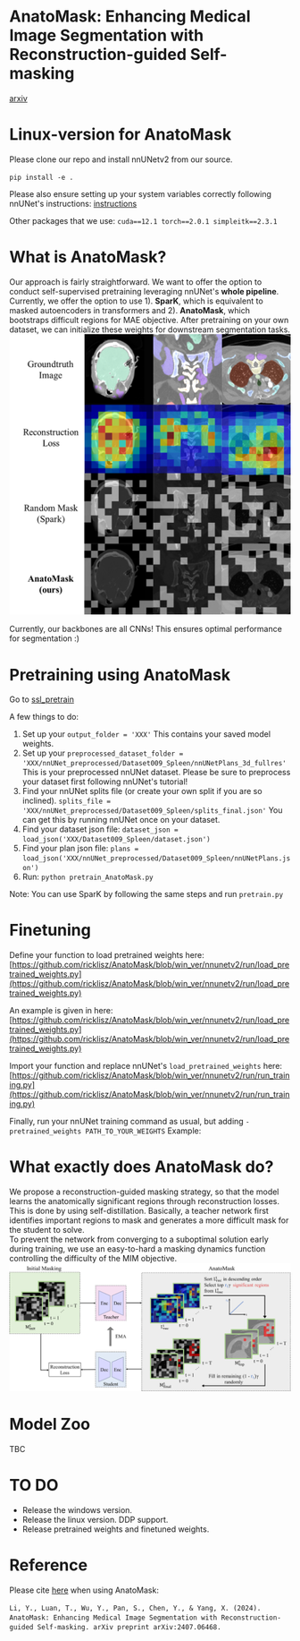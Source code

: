 # AnatoMask: Enhancing Medical Image Segmentation with Reconstruction-guided Self-masking
[arxiv](https://arxiv.org/abs/2407.06468)

# Linux-version for AnatoMask
Please clone our repo and install nnUNetv2 from our source.

`pip install -e .`

Please also ensure setting up your system variables correctly following nnUNet's instructions:
[instructions](https://github.com/MIC-DKFZ/nnUNet/blob/master/documentation/setting_up_paths.md)

Other packages that we use:
`cuda==12.1
torch==2.0.1
simpleitk==2.3.1
`
# What is AnatoMask?
Our approach is fairly straightforward. We want to offer the option to conduct self-supervised pretraining leveraging nnUNet's **whole pipeline**. Currently, we offer the option to use 1). **SparK**, which is equivalent to masked autoencoders in transformers and 2). **AnatoMask**, which bootstraps difficult regions for MAE objective. After pretraining on your own dataset, we can initialize these weights for downstream segmentation tasks. 
![Comparison with vanilla MAE](figs/Anatomask1.png)

Currently, our backbones are all CNNs! This ensures optimal performance for segmentation :)

# Pretraining using AnatoMask
Go to [ssl_pretrain](https://github.com/ricklisz/AnatoMask/blob/win_ver/ssl_pretrain/pretrain_AnatoMask.py)

A few things to do:
1. Set up your `output_folder = 'XXX'` This contains your saved model weights.
2. Set up your `preprocessed_dataset_folder = 'XXX/nnUNet_preprocessed/Dataset009_Spleen/nnUNetPlans_3d_fullres'` This is your preprocessed nnUNet dataset. Please be sure to preprocess your dataset first following nnUNet's tutorial!
3. Find your nnUNet splits file (or create your own split if you are so inclined). `splits_file = 'XXX/nnUNet_preprocessed/Dataset009_Spleen/splits_final.json'` You can get this by running nnUNet once on your dataset.
4. Find your dataset json file: `dataset_json = load_json('XXX/Dataset009_Spleen/dataset.json')`
5. Find your plan json file: `plans = load_json('XXX/nnUNet_preprocessed/Dataset009_Spleen/nnUNetPlans.json')`
6. Run: `python pretrain_AnatoMask.py`

Note: You can use SparK by following the same steps and run `pretrain.py` 

# Finetuning
Define your function to load pretrained weights here: [https://github.com/ricklisz/AnatoMask/blob/win_ver/nnunetv2/run/load_pretrained_weights.py](https://github.com/ricklisz/AnatoMask/blob/win_ver/nnunetv2/run/load_pretrained_weights.py)

An example is given in here: [https://github.com/ricklisz/AnatoMask/blob/win_ver/nnunetv2/run/load_pretrained_weights.py](https://github.com/ricklisz/AnatoMask/blob/win_ver/nnunetv2/run/load_pretrained_weights.py)

Import your function and replace nnUNet's `load_pretrained_weights` here: [https://github.com/ricklisz/AnatoMask/blob/win_ver/nnunetv2/run/run_training.py](https://github.com/ricklisz/AnatoMask/blob/win_ver/nnunetv2/run/run_training.py)

Finally, run your nnUNet training command as usual, but adding `-pretrained_weights PATH_TO_YOUR_WEIGHTS`
Example:

# What exactly does AnatoMask do?
We propose a reconstruction-guided masking strategy, so that the model learns the anatomically significant regions through reconstruction losses. This is done by using self-distillation. Basically, a teacher network first identifies important regions to mask and generates a more difficult mask for the student to solve.  
To prevent the network from converging to a suboptimal solution early during training, we use an easy-to-hard a masking dynamics function controlling the difficulty of the MIM objective.
![Overview](figs/workflow.png)

#  Model Zoo
TBC

# TO DO
* Release the windows version.
* Release the linux version. DDP support.
* Release pretrained weights and finetuned weights. 

# Reference
Please cite [here](https://scholar.google.com/citations?view_op=view_citation&hl=en&user=MxO6qiIAAAAJ&sortby=pubdate&citation_for_view=MxO6qiIAAAAJ:LkGwnXOMwfcC) when using AnatoMask:

`Li, Y., Luan, T., Wu, Y., Pan, S., Chen, Y., & Yang, X. (2024). AnatoMask: Enhancing Medical Image Segmentation with Reconstruction-guided Self-masking. arXiv preprint arXiv:2407.06468.`

